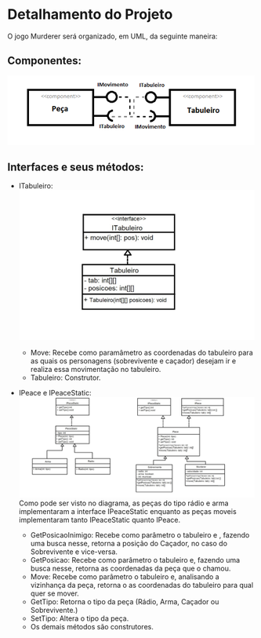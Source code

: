 # Detalhamento do Projeto
O jogo Murderer será organizado, em UML, da seguinte maneira:

## Componentes:
![](componentes.png)

## Interfaces e seus métodos:
* ITabuleiro:
![](InterfaceTabuleiro.jpeg)
  * Move: Recebe como paramâmetro as coordenadas do tabuleiro para as quais os personagens (sobrevivente e caçador) desejam ir e realiza essa movimentação no tabuleiro.
  * Tabuleiro: Construtor.
  
* IPeace e IPeaceStatic:
![](ipeace.jpeg)
Como pode ser visto no diagrama, as peças do tipo rádio e arma implementaram a interface IPeaceStatic enquanto as peças moveis 
implementaram tanto IPeaceStatic quanto IPeace.
  * GetPosicaoInimigo: Recebe como parâmetro o tabuleiro e , fazendo uma busca nesse, retorna a posição do Caçador, no caso do Sobrevivente e vice-versa. 
  * GetPosicao: Recebe como parâmetro o tabuleiro e, fazendo uma busca nesse, retorna as coordenadas da peça que o chamou.
  * Move: Recebe como parâmetro o tabuleiro e, analisando a vizinhança da peça, retorna o as coordenadas do tabuleiro para qual quer se mover.
  * GetTipo: Retorna o tipo da peça (Rádio, Arma, Caçador ou Sobrevivente.)
  * SetTipo: Altera o tipo da peça.
  * Os demais métodos são construtores.
